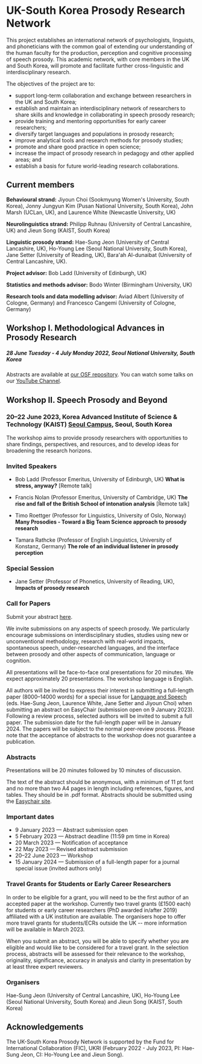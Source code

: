 # UK-South Korea Prosody Research Network

This project establishes an international network of psychologists, linguists, and phoneticians with the common goal of extending our understanding of the human faculty for the production, perception and cognitive processing of speech prosody. This academic network, with core members in the UK and South Korea, will promote and facilitate further cross-linguistic and interdisciplinary research. 

The objectives of the project are to:
- support long-term collaboration and exchange between researchers in the UK and South Korea;
- establish and maintain an interdisciplinary network of researchers to share skills and knowledge in collaborating in speech prosody research;
- provide training and mentoring opportunities for early career researchers;
- diversify target languages and populations in prosody research;
- improve analytical tools and research methods for prosody studies;
- promote and share good practice in open science;
- increase the impact of prosody research in pedagogy and other applied areas; and
- establish a basis for future world-leading research collaborations.

## Current members
**Behavioural strand:** Jiyoun Choi (Sookmyung Women's University, South Korea), Jonny Jungyun Kim (Pusan National University, South Korea), John Marsh (UCLan, UK), and Laurence White (Newcastle University, UK) 

**Neurolinguistics strand:** Philipp Ruhnau (University of Central Lancashire, UK) and Jieun Song (KAIST, South Korea)  

**Linguistic prosody strand:** Hae-Sung Jeon (University of Central Lancashire, UK), Ho-Young Lee (Seoul National University, South Korea), Jane Setter (University of Reading, UK), Bara'ah Al-dunaibat (University of Central Lancashire, UK).

**Project advisor:** Bob Ladd (University of Edinburgh, UK)  

**Statistics and methods advisor:** Bodo Winter (Birmingham University, UK)

**Research tools and data modelling advisor:** Aviad Albert (University of Cologne, Germany) and Francesco Cangemi (University of Cologne, Germany)

## Workshop I. Methodological Advances in Prosody Research
##### 28 June Tuesday - 4 July Monday 2022, Seoul National University, South Korea  
Abstracts are available at [our OSF repository](https://osf.io/msyf2/?view_only=c87fe156d1874ffba8a16cc363b225af).
You can watch some talks on our [YouTube Channel](https://www.youtube.com/channel/UC2wlP5wYWkbr6dVaQq9f7zA).


## Workshop II. Speech Prosody and Beyond
### 20–22 June 2023, Korea Advanced Institute of Science & Technology (KAIST) [Seoul Campus](https://www.kaist.ac.kr/en/html/kaist/01200203.html), Seoul, South Korea

The workshop aims to provide prosody researchers with opportunities to share findings, perspectives, and resources, and to develop ideas for broadening the research horizons. 


### Invited Speakers

- Bob Ladd (Professor Emeritus, University of Edinburgh, UK) 
**What is stress, anyway?** [Remote talk]

- Francis Nolan (Professor Emeritus, University of Cambridge, UK)
**The rise and fall of the British School of intonation analysis** [Remote talk]

- Timo Roettger (Professor for Linguistics, University of Oslo, Norway) 
**Many Prosodies - Toward a Big Team Science approach to prosody research** 

- Tamara Rathcke (Professor of English Linguistics, University of Konstanz, Germany) 
**The role of an individual listener in prosody perception** 

### Special Session
- Jane Setter (Professor of Phonetics, University of Reading, UK), **Impacts of prosody research**

### Call for Papers

Submit your abstract [here](https://easychair.org/conferences/?conf=spab2023).

We invite submissions on any aspects of speech prosody. We particularly encourage submissions on interdisciplinary studies, studies using new or unconventional methodology, research with real-world impacts, spontaneous speech, under-researched languages, and the interface between prosody and other aspects of communication, language or cognition.  

All presentations will be face-to-face oral presentations for 20 minutes. We expect approximately 20 presentations. The workshop language is English.

All authors will be invited to express their interest in submitting a full-length paper (8000–14000 words) for a special issue for [Language and Speech](https://journals.sagepub.com/home/las) (eds. Hae-Sung Jeon, Laurence White, Jane Setter and Jiyoun Choi) when submitting an abstract on EasyChair (submission open on 9 January 2023). Following a review process, selected authors will be invited to submit a full paper. The submission date for the full-length paper will be in January 2024. The papers will be subject to the normal peer-review process. Please note that the acceptance of abstracts to the workshop does not guarantee a publication. 


### Abstracts

Presentations will be 20 minutes followed by 10 minutes of discussion. 

The text of the abstract should be anonymous, with a minimum of 11 pt font and no more than two A4 pages in length including references, figures, and tables. They should be in .pdf format. Abstracts should be submitted using the [Easychair site](https://easychair.org/conferences/?conf=spab2023).  

### Important dates
- 9 January 2023 — Abstract submission open 
- 5 February 2023 — Abstract deadline (11:59 pm time in Korea) 
- 20 March 2023 — Notification of acceptance
- 22 May 2023 — Revised abstract submission 
- 20–22 June 2023 — Workshop
- 15 January 2024 — Submission of a full-length paper for a journal special issue (invited authors only)

### Travel Grants for Students or Early Career Researchers

In order to be eligible for a grant, you will need to be the first author of an accepted paper at the workshop. Currently two travel grants (£1500 each) for students or early career researchers (PhD awarded in/after 2019) affiliated with a UK institution are available. The organisers hope to offer more travel grants for students/ECRs outside the UK -- more information will be available in March 2023. 

When you submit an abstract, you will be able to specify whether you are eligible and would like to be considered for a travel grant. In the selection process, abstracts will be assessed for their relevance to the workshop, originality, significance, accuracy in analysis and clarity in presentation by at least three expert reviewers. 



### Organisers 

Hae-Sung Jeon (University of Central Lancashire, UK), Ho-Young Lee (Seoul National University, South Korea) and Jieun Song (KAIST, South Korea)  




## Acknowledgements 

The UK-South Korea Prosody Network is supported by the Fund for International Collaboration (FIC), UKRI (February 2022 - July 2023, PI: Hae-Sung Jeon, CI: Ho-Young Lee and Jieun Song).


